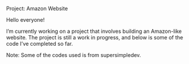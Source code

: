Project: Amazon Website

Hello everyone!

I’m currently working on a project that involves building an Amazon-like website.
 The project is still a work in progress, and below is some of the code I’ve completed so far.

Note: Some of the codes used is from supersimpledev.
